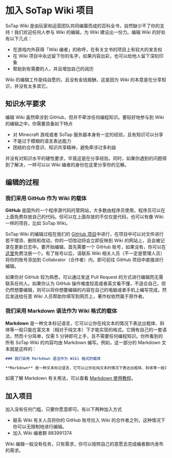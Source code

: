 # 加入 SoTap Wiki 项目

SoTap Wiki 是由玩家和运营团队共同编纂而成的百科全书，自然缺少不了你的支持！我们欢迎任何人参与 Wiki 的编辑，为 Wiki 建设出一份力。编辑 Wiki 的好处有以下几点：

- 在游戏内外获得「Wiki 编者」的称呼，在有关文书的项目上有较大的发言权
- 在 Wiki 项目中永远留下你的名字，如果内容出彩，也可以给他人留下深刻印象
- 帮助到有需要的人，并且增加自己的阅历

Wiki 的编辑工作是纯自愿的，且没有金钱报酬，这是因为 Wiki 的本意是在分享知识，并没有太多其它。

## 知识水平要求

编辑 Wiki 虽然牵涉到 GitHub，但并不牵涉任何编程知识。要较好地参与到 Wiki 的编辑之中，你需要具备如下特点

- 对 Minecraft 游戏或者 SoTap 服务器本身有一定的经验，且有知识可以分享
- 不是过于模糊的语言表达能力
- 团结的合作意识、知识共享精神，避免牵涉过多利益

并没有对知识水平的硬性要求，毕竟这是在分享经验。同时，如果你遇到的问题得到了解决，一样可以以 Wiki 编者的身份在这里分享你的见解。

## 编辑的过程

### 我们采用 GitHub 作为 Wiki 的载体

**GitHub** 是国外的一个程序源代码托管网站，大多数由程序员使用，程序员可以在上面免费存放自己的代码。但可以在上面存放的不仅仅是代码，也可以有像 Wiki 一样的项目，比如 SoTap Wiki。

SoTap Wiki 的编辑过程在我们的 [GitHub 项目](//github.com/sotapmc/SotapWiki)中进行，在项目中可以对文件进行若干增添、删除和改动，你的一切改动将会立即反映到 Wiki 的网站上，且会被记录在更新日志中。要开始编辑，首先需要一个 GitHub 账号，如果没有，你可以在[这里](https://github.com/signup)免费注册一个。有了账号以后，请联系 Wiki 相关人员（不一定是管理人员）将你的账号添加到 Collabrator（合作者）内，即可前往 GitHub 项目中直接进行编辑。

如果你对 GitHub 较为熟悉，可以通过发送 Pull Request 的方式进行编辑而无需联系任何人。如果你认为 GitHub 操作难度较高或者英文看不懂，不适合自己，但仍然想要编辑，则可以将你想要编辑的内容在自己的电脑或者手机上编写完成，然后发送给任意 Wiki 人员帮助你填写到网页上，著作权依然属于原作者。

### 我们采用 Markdown 语法作为 Wiki 格式的载体

**Markdown** 是一种文本标记语言，它可以让你在纯文本的情况下表达出粗体、斜体等一般只能在富文本（相对于纯文本）下才能实现的格式。它拥有自己的一套语法，然而十分简单，仅需 5 分钟即可上手，且不需要任何编程知识。你所看到的所有 SoTap Wiki 的内容均由 Markdown 编写。例如，这一部分的 Markdown 文本就是这样的：

```markdown
### 我们采用 Markdown 语法作为 Wiki 格式的载体

**Markdown** 是一种文本标记语言，它可以让你在纯文本的情况下表达出粗体、斜体等一般只能在富文本（相对于纯文本）下才能实现的格式。它拥有自己的一套语法，然而十分简单，仅需 5 分钟即可上手，且不需要任何编程知识。你所看到的所有 SoTap Wiki 的内容均由 Markdown 编写。例如，这一部分的 Markdown 文本就是这样的：
```

如需了解 Markdown 有关用法，可以查看 [Markdown 使用教程](/markdown.md)。

## 加入项目

加入没有任何门槛，只要你愿意即可。有以下两种加入方式

- 联系 Wiki 有关人员将你的 GitHub 账号拉入 Wiki 的合作者之列，这种情况下你可以无限制地进行编辑。
- 加入 Wiki 编者群 883991374

Wiki 编辑一般没有任务，只有需求，你可以按照自己的意愿去完成编者群内发布的需求。